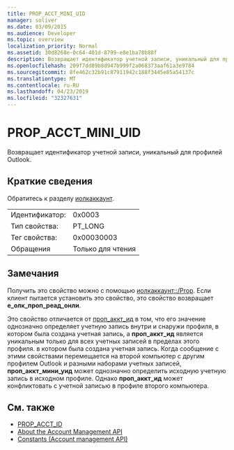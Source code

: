 ```yaml
---
title: PROP_ACCT_MINI_UID
manager: soliver
ms.date: 03/09/2015
ms.audience: Developer
ms.topic: overview
localization_priority: Normal
ms.assetid: 30d8268e-0c64-401d-8799-e8e1ba78b88f
description: Возвращает идентификатор учетной записи, уникальный для профилей Outlook.
ms.openlocfilehash: 209f7dd89b8d947b999f2a068373aaf61a3e9784
ms.sourcegitcommit: 8fe462c32b91c87911942c188f3445e85a54137c
ms.translationtype: MT
ms.contentlocale: ru-RU
ms.lasthandoff: 04/23/2019
ms.locfileid: "32327631"
---
```

# <a name="propacctminiuid"></a>PROP_ACCT_MINI_UID

Возвращает идентификатор учетной записи, уникальный для профилей Outlook.
  
## <a name="quick-info"></a>Краткие сведения

Обратитесь к разделу [иолкаккаунт](iolkaccount.md).
  
|||
|:-----|:-----|
|Идентификатор:  <br/> |0x0003  <br/> |
|Тип свойства:  <br/> |PT_LONG  <br/> |
|Тег свойства:  <br/> |0x00030003  <br/> |
|Обращения  <br/> |Только для чтения  <br/> |
   
## <a name="remarks"></a>Замечания

Получить это свойство можно с помощью [иолкаккаунт::/Prop](iolkaccount-getprop.md). Если клиент пытается установить это свойство, это свойство возвращает **е_олк_проп_реад_онли**. 
  
Это свойство отличается от [проп_аккт_ид](prop_acct_id.md) в том, что его значение однозначно определяет учетную запись внутри и снаружи профиля, в котором была создана учетная запись, а **проп_аккт_ид** является уникальным только для всех учетных записей в пределах этого профиля. в котором была создана учетная запись. Когда сообщение с этими свойствами перемещается на второй компьютер с другим профилем Outlook и разными наборами учетных записей, **проп_аккт_мини_уид** может однозначно определить исходную учетную запись в исходном профиле. Однако **проп_аккт_ид** может конфликтовать с учетной записью в профиле второго компьютера. 
  
## <a name="see-also"></a>См. также

- [PROP_ACCT_ID](prop_acct_id.md)  
- [About the Account Management API](about-the-account-management-api.md) 
- [Constants (Account management API)](constants-account-management-api.md)

